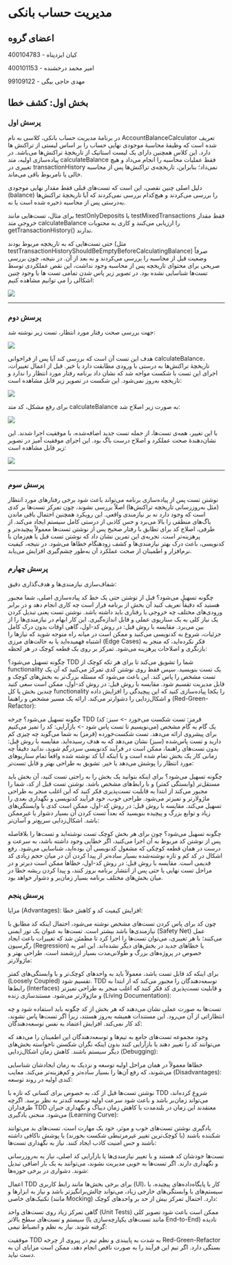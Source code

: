 # مدیریت حساب بانکی

## اعضای گروه

کیان ایزدپناه - 400104783

امیر محمد درخشنده - 400101153

مهدی حاجی بیگی - 99109122

## بخش اول: کشف خطا

### پرسش اول

در برنامۀ مدیریت حساب بانکی، کلاسی به نام AccountBalanceCalculator تعریف شده است که وظیفۀ محاسبۀ موجودی نهایی حساب را بر اساس لیستی از تراکنش ها دارد. این کلاس همچنین دارای یک لیست استاتیک از تاریخچۀ تراکنش‌ها می‌باشد. در پیاده‌سازی اولیه، متد calculateBalance فقط عملیات محاسبه را انجام می‌داد و هیچ تغییری در transactionHistory نمی‌داد؛ بنابراین، تاریخچه‌ی تراکنش‌ها پس از محاسبه خالی یا نامربوط باقی می‌ماند.

دلیل اصلی چنین نقصی، این است که تست‌های قبلی فقط مقدار نهایی موجودی (balance) را بررسی می‌کردند و هیچ‌کدام بررسی نمی‌کردند که آیا تاریخچۀ تراکنش‌ها به‌درستی پس از محاسبه ذخیره شده است یا نه.

برای مثال، تست‌هایی مانند testOnlyDeposits یا testMixedTransactions فقط مقدار خروجی متد calculateBalance را ارزیابی می‌کنند و کاری به محتویات getTransactionHistory() ندارند.

حتی تست‌هایی که به تاریخچه مربوط بودند (مثل testTransactionHistoryShouldBeEmptyBeforeCalculatingBalance) صرفاً وضعیت قبل از محاسبه را بررسی می‌کردند و نه بعد از آن. در نتیجه، چون بررسی صریحی برای محتوای تاریخچه پس از محاسبه وجود نداشت، این نقص عملکردی توسط تست‌ها شناسایی نشده بود. در تصویر زیر پاس شدن تمامی تست ها با وجود چنین اشکالی را می توانیم مشاهده کنیم:

![](./images/1.png)

---

### پرسش دوم

جهت بررسی صحت رفتار مورد انتظار، تست زیر نوشته شد:

![](./images/2.png)

هدف این تست آن است که بررسی کند آیا پس از فراخوانی calculateBalance، تاریخچۀ تراکنش‌ها به درستی با ورودی مطابقت دارد یا خیر. قبل از اعمال تغییرات، اجرای این تست با شکست مواجه شد که نشان داد برنامه رفتار مورد انتظار را ندارد و تاریخچه به‌روز نمی‌شود. این شکست در تصویر زیر قابل مشاهده است:

![](./images/3.png)

برای رفع مشکل، کد متد calculateBalance به صورت زیر اصلاح شد:

![](./images/4.png)

با این تغییر، همه‌ی تست‌ها، از جمله تست جدید اضافه‌شده، با موفقیت اجرا شدند. این نشان‌دهندۀ صحت عملکرد و اصلاح درست باگ بود. این اجرای موفقیت آمیز در تصویر زیر قابل مشاهده است:

![](./images/5.png)

---

### پرسش سوم

نوشتن تست پس از پیاده‌سازی برنامه می‌تواند باعث شود برخی رفتارهای مورد انتظار (مثل به‌روزرسانی تاریخچه تراکنش‌ها) اصلاً بررسی نشوند، چون تمرکز تست‌ها بر کدی است که وجود دارد نه بر نیازمندی واقعی. این رویکرد همچنین احتمال باقی ماندن باگ‌های منطقی را بالا می‌برد و حس کاذبی از درستی کامل سیستم ایجاد می‌کند. از طرفی، اصلاح کد برای تطابق با رفتار صحیح پس از نوشتن تست‌ها معمولاً پیچیده‌تر و پرهزینه‌تر است. تجربه‌ی این تمرین نشان داد که نوشتن تست قبل یا هم‌زمان با کدنویسی، باعث درک بهتر نیازمندی‌ها و کشف زودهنگام خطاها می‌شود. در نتیجه، کیفیت نرم‌افزار و اطمینان از صحت عملکرد آن به‌طور چشم‌گیری افزایش می‌یابد.

### پرسش چهارم
شفاف‌سازی نیازمندی‌ها و هدف‌گذاری دقیق:

چگونه تسهیل می‌شود؟ قبل از نوشتن حتی یک خط کد پیاده‌سازی اصلی، شما مجبور هستید که دقیقاً تعریف کنید آن بخش از برنامه قرار است چه کاری انجام دهد و در برابر ورودی‌های مختلف چه خروجی یا رفتاری باید داشته باشد. نوشتن تست یعنی تبدیل کردن یک نیاز کلی به یک سناریوی عملی و قابل اندازه‌گیری. این کار ابهام در نیازمندی‌ها را از بین می‌برد.
مقایسه با روش قبل: در روش کد-اول، گاهی اوقات بدون درک کامل جزئیات، شروع به کدنویسی می‌کنید و ممکن است در میانه راه متوجه شوید که نیازها را اشتباه فهمیده‌اید یا به حالت‌های مرزی (Edge Cases) فکر نکرده‌اید، که منجر به بازنگری و اصلاحات پرهزینه می‌شود.
تمرکز بر روی یک قطعه کوچک در هر لحظه:

چگونه تسهیل می‌شود؟ TDD شما را تشویق می‌کند تا برای هر تکه کوچک از functionality یک تست بنویسید. سپس فقط روی نوشتن کدی تمرکز می‌کنید که آن یک تست مشخص را پاس کند. این باعث می‌شود که مسئله بزرگ‌تر به بخش‌های کوچک و قابل مدیریت تقسیم شود.
مقایسه با روش قبل: در روش کد-اول، ممکن است سعی کنید چندین بخش یا کل functionality را یکجا پیاده‌سازی کنید که این پیچیدگی را افزایش داده و اشکال‌زدایی را دشوارتر می‌کند.
ارائه یک مسیر مشخص و راهنما (Red-Green-Refactor):

چگونه تسهیل می‌شود؟ چرخه TDD (قرمز: تست شکست می‌خورد -> سبز: کد می‌نویسیم تا تست پاس شود -> بازآرایی: کد را تمیز می‌کنیم) یک گام به گام مشخص برای پیشروی ارائه می‌دهد. تست شکست‌خورده (قرمز) به شما می‌گوید چه چیزی کم دارید و تست پاس‌شده (سبز) نشان می‌دهد که به هدف رسیده‌اید.
مقایسه با روش قبل: بدون تست‌های راهنما، ممکن است در فرآیند کدنویسی سردرگم شوید، ندانید دقیقاً چه زمانی کار یک بخش تمام شده است و یا اینکه آیا کد نوشته شده واقعاً تمام سناریوهای مورد انتظار را پوشش می‌دهد یا خیر.
تشویق به طراحی بهتر و قابل تست‌تر:

چگونه تسهیل می‌شود؟ برای اینکه بتوانید یک بخش را به راحتی تست کنید، آن بخش باید مستقل‌تر (وابستگی کمتر) و با رابط‌های مشخص باشد. نوشتن تست قبل از کد، شما را مجبور می‌کند از ابتدا به قابلیت تست‌پذیری فکر کنید که این اغلب منجر به طراحی ماژولارتر و تمیزتر می‌شود. طراحی خوب، خود فرآیند کدنویسی و نگهداری بعدی را تسهیل می‌کند.
مقایسه با روش قبل: در روش کد-اول، ممکن است کدی با وابستگی‌های زیاد و توابع بزرگ و پیچیده بنویسید که بعداً تست کردن آن بسیار دشوار یا غیرممکن باشد.
اشکال‌زدایی سریع‌تر و آسان‌تر:

چگونه تسهیل می‌شود؟ چون برای هر بخش کوچک تست نوشته‌اید و تست‌ها را بلافاصله پس از نوشتن کد مربوط به آن اجرا می‌کنید، اگر خطایی وجود داشته باشد، به سرعت و درست در همان قطعه کوچکی که مشغول کدنویسی آن بوده‌اید، شناسایی می‌شود. رفع اشکال در کد کم و تازه نوشته‌شده بسیار ساده‌تر از پیدا کردن آن در میان حجم زیادی کد قدیمی است.
مقایسه با روش قبل: در روش کد-اول، خطاها ممکن است دیرتر و در مراحل تست نهایی یا حتی پس از انتشار برنامه بروز کنند، و پیدا کردن ریشه خطا در میان بخش‌های مختلف برنامه بسیار زمان‌بر و دشوار خواهد بود.


### پرسش پنجم
مزایا (Advantages):
افزایش کیفیت کد و کاهش خطا:

چون کد برای پاس کردن تست‌های مشخص نوشته می‌شود، احتمال اینکه کد مطابق با نیازمندی‌ها باشد بیشتر است.
تست‌ها به عنوان یک تور ایمنی (Safety Net) عمل می‌کنند؛ با هر تغییری، می‌توان تست‌ها را اجرا کرد تا مطمئن شد که تغییرات باعث ایجاد رگرسیون (Regression) یا خطاهای جدید در بخش‌های دیگر نشده‌اند. این امر به خصوص در پروژه‌های بزرگ و طولانی‌مدت بسیار ارزشمند است.
طراحی بهتر و ماژولارتر:

برای اینکه کد قابل تست باشد، معمولاً باید به واحدهای کوچک‌تر و با وابستگی‌های کمتر (Loosely Coupled) تقسیم شود. TDD توسعه‌دهندگان را مجبور می‌کند که از ابتدا به رابط‌ها (Interfaces) و قابلیت تست‌پذیری کد فکر کنند که اغلب منجر به طراحی تمیزتر و ماژولارتر می‌شود.
مستندسازی زنده (Living Documentation):

تست‌ها به صورت عملی نشان می‌دهند که هر بخش از کد چگونه باید استفاده شود و چه انتظاراتی از آن می‌رود. این مستندات همیشه به‌روز هستند، زیرا اگر تست‌ها پاس نشوند، کد کار نمی‌کند.
افزایش اعتماد به نفس توسعه‌دهندگان:

وجود مجموعه تست‌های جامع به تیم‌ها و توسعه‌دهندگان این اطمینان را می‌دهد که می‌توانند کد را تغییر دهند یا بازآرایی کنند بدون اینکه نگران شکستن ناخواسته بخش‌های دیگر سیستم باشند.
کاهش زمان اشکال‌زدایی (Debugging):

خطاها معمولاً در همان مراحل اولیه توسعه و نزدیک به زمان ایجادشان شناسایی می‌شوند، که رفع آن‌ها را بسیار ساده‌تر و کم‌هزینه‌تر می‌کند.
معایب (Disadvantages):
کندی اولیه در روند توسعه:

نوشتن تست‌ها قبل از کد، به خصوص برای کسانی که تازه با TDD شروع کرده‌اند، می‌تواند زمان‌بر باشد و باعث شود سرعت اولیه توسعه کندتر به نظر برسد. اگرچه طرفداران TDD معتقدند این زمان در بلندمدت با کاهش زمان دیباگ و نگهداری جبران می‌شود.
منحنی یادگیری (Learning Curve):

یادگیری نوشتن تست‌های خوب و موثر، خود یک مهارت است. تست‌های بد می‌توانند شکننده باشند (با کوچک‌ترین تغییر غیرمرتبطی شکست بخورند) یا پوشش ناکافی داشته باشند و حس امنیت کاذب ایجاد کنند.
نیاز به نگهداری تست‌ها:

تست‌ها خودشان کد هستند و با تغییر نیازمندی‌ها یا بازآرایی کد اصلی، نیاز به به‌روزرسانی و نگهداری دارند. اگر تست‌ها به خوبی مدیریت نشوند، می‌توانند به یک بار اضافی تبدیل شوند.
دشواری در برخی حوزه‌ها:

اعمال TDD برای برخی بخش‌ها مانند رابط کاربری (UI)، کار با پایگاه‌داده‌های پیچیده، یا سیستم‌های با وابستگی‌های خارجی زیاد، می‌تواند چالش‌برانگیزتر باشد و نیاز به ابزارها و تکنیک‌های خاصی (مانند Mocking) دارد.
احتمال تمرکز بیش از حد بر واحدهای کوچک:

گاهی تمرکز زیاد روی تست‌های واحد (Unit Tests) ممکن است باعث شود تصویر کلی سیستم و تست‌های سطح بالاتر (مانند تست‌های یکپارچه‌سازی یا End-to-End) نادیده گرفته شوند.
نیاز به نظم و انضباط تیمی:

موفقیت TDD به شدت به پایبندی و نظم تیم در پیروی از چرخه Red-Green-Refactor بستگی دارد. اگر تیم این فرآیند را به صورت ناقص انجام دهد، ممکن است مزایای آن به دست نیاید.